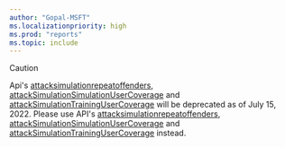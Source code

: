 ```yaml
---
author: "Gopal-MSFT"
ms.localizationpriority: high
ms.prod: "reports"
ms.topic: include
---
```


<!-- markdownlint-disable MD041-->
>[!CAUTION]

Api's [attacksimulationrepeatoffenders](/graph/api/reportroot-getattacksimulationrepeatoffenders?view=graph-rest-beta&tabs=http&preserve-view=true), [attackSimulationSimulationUserCoverage](/graph/api/reportroot-getattacksimulationsimulationusercoverage?view=graph-rest-beta&tabs=http&preserve-view=true) and [attackSimulationTrainingUserCoverage](/graph/api/reportroot-getattacksimulationtrainingusercoverage?view=graph-rest-beta&tabs=http&preserve-view=true) will be deprecated as of July 15, 2022. Please use API's [attacksimulationrepeatoffenders](/graph/api/securityreportroot-getattacksimulationrepeatoffenders?view=graph-rest-beta&tabs=http&preserve-view=true&preserve-view=true), [attackSimulationSimulationUserCoverage](/graph/api/securityreportroot-getattacksimulationsimulationusercoverage?view=graph-rest-beta&tabs=http&preserve-view=true) and [attackSimulationTrainingUserCoverage](/graph/api/securityreportroot-getattacksimulationtrainingusercoverage?view=graph-rest-beta&tabs=http&preserve-view=true) instead. 
